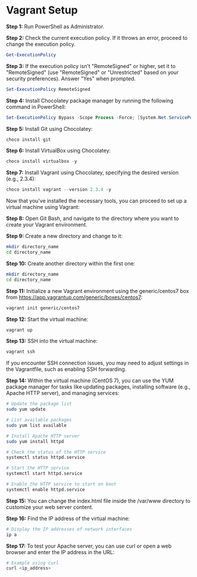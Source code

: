 # Vagrant Setup

**Step 1:** Run PowerShell as Administrator.

**Step 2:** Check the current execution policy. If it throws an error, proceed to change the execution policy.

```powershell
Get-ExecutionPolicy
```

**Step 3:** If the execution policy isn't "RemoteSigned" or higher, set it to "RemoteSigned" (use "RemoteSigned" or "Unrestricted" based on your security preferences). Answer "Yes" when prompted.

```powershell
Set-ExecutionPolicy RemoteSigned
```

**Step 4:** Install Chocolatey package manager by running the following command in PowerShell:

```powershell
Set-ExecutionPolicy Bypass -Scope Process -Force; [System.Net.ServicePointManager]::SecurityProtocol = [System.Net.ServicePointManager]::SecurityProtocol -bor 3072; iex ((New-Object System.Net.WebClient).DownloadString('https://community.chocolatey.org/install.ps1'))
```

**Step 5:** Install Git using Chocolatey:

```powershell
choco install git
```

**Step 6:** Install VirtualBox using Chocolatey:

```powershell
choco install virtualbox -y
```

**Step 7:** Install Vagrant using Chocolatey, specifying the desired version (e.g., 2.3.4):

```powershell
choco install vagrant --version 2.3.4 -y
```

Now that you've installed the necessary tools, you can proceed to set up a virtual machine using Vagrant:

**Step 8:** Open Git Bash, and navigate to the directory where you want to create your Vagrant environment.

**Step 9:** Create a new directory and change to it:

```bash
mkdir directory_name
cd directory_name
```

**Step 10:** Create another directory within the first one:

```bash
mkdir directory_name
cd directory_name
```


**Step 11:** Initialize a new Vagrant environment using the generic/centos7 box from https://app.vagrantup.com/generic/boxes/centos7:

```bash
vagrant init generic/centos7
```

**Step 12:** Start the virtual machine:

```bash
vagrant up
```

**Step 13:** SSH into the virtual machine:

```bash
vagrant ssh
```

If you encounter SSH connection issues, you may need to adjust settings in the Vagrantfile, such as enabling SSH forwarding.

**Step 14:** Within the virtual machine (CentOS 7), you can use the YUM package manager for tasks like updating packages, installing software (e.g., Apache HTTP server), and managing services:

```bash
# Update the package list
sudo yum update

# List available packages
sudo yum list available

# Install Apache HTTP server
sudo yum install httpd

# Check the status of the HTTP service
systemctl status httpd.service

# Start the HTTP service
systemctl start httpd.service

# Enable the HTTP service to start on boot
systemctl enable httpd.service
```

**Step 15:** You can change the index.html file inside the /var/www directory to customize your web server content.

**Step 16:** Find the IP address of the virtual machine:

```bash
# Display the IP addresses of network interfaces
ip a
```

**Step 17:** To test your Apache server, you can use curl or open a web browser and enter the IP address in the URL:

```bash
# Example using curl
curl <ip_address>
```
